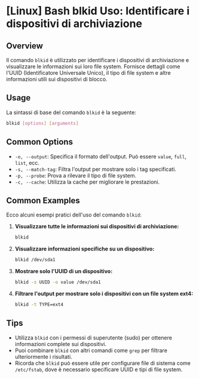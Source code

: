 # [Linux] Bash blkid Uso: Identificare i dispositivi di archiviazione

## Overview
Il comando `blkid` è utilizzato per identificare i dispositivi di archiviazione e visualizzare le informazioni sui loro file system. Fornisce dettagli come l'UUID (Identificatore Universale Unico), il tipo di file system e altre informazioni utili sui dispositivi di blocco.

## Usage
La sintassi di base del comando `blkid` è la seguente:

```bash
blkid [options] [arguments]
```

## Common Options
- `-o, --output`: Specifica il formato dell'output. Può essere `value`, `full`, `list`, ecc.
- `-s, --match-tag`: Filtra l'output per mostrare solo i tag specificati.
- `-p, --probe`: Prova a rilevare il tipo di file system.
- `-c, --cache`: Utilizza la cache per migliorare le prestazioni.

## Common Examples
Ecco alcuni esempi pratici dell'uso del comando `blkid`:

1. **Visualizzare tutte le informazioni sui dispositivi di archiviazione:**

   ```bash
   blkid
   ```

2. **Visualizzare informazioni specifiche su un dispositivo:**

   ```bash
   blkid /dev/sda1
   ```

3. **Mostrare solo l'UUID di un dispositivo:**

   ```bash
   blkid -s UUID -o value /dev/sda1
   ```

4. **Filtrare l'output per mostrare solo i dispositivi con un file system ext4:**

   ```bash
   blkid -t TYPE=ext4
   ```

## Tips
- Utilizza `blkid` con i permessi di superutente (sudo) per ottenere informazioni complete sui dispositivi.
- Puoi combinare `blkid` con altri comandi come `grep` per filtrare ulteriormente i risultati.
- Ricorda che `blkid` può essere utile per configurare file di sistema come `/etc/fstab`, dove è necessario specificare UUID e tipi di file system.